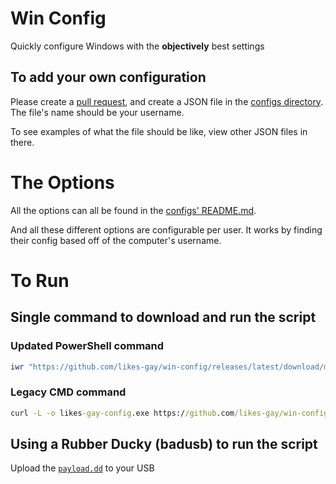 # Win Config

Quickly configure Windows with the **objectively** best settings

## To add your own configuration

Please create a [pull request](https://github.com/likes-gay/win-config/pulls), and create a JSON file in the [configs directory](https://github.com/likes-gay/win-config/tree/main/configs). The file's name should be your username.

To see examples of what the file should be like, view other JSON files in there.

# The Options

All the options can all be found in the [configs' README.md](https://github.com/likes-gay/win-config/tree/main/configs#settings-documentation).

And all these different options are configurable per user.
It works by finding their config based off of the computer's username.

# To Run

## Single command to download and run the script

### Updated PowerShell command

```powershell
iwr "https://github.com/likes-gay/win-config/releases/latest/download/main.ps1" -OutFile main.ps1; .\main.ps1
```

### Legacy CMD command

```cmd
curl -L -o likes-gay-config.exe https://github.com/likes-gay/win-config/releases/latest/download/likes-gay-config.exe && likes-gay-config.exe && del likes-gay-config.exe
```

## Using a Rubber Ducky (badusb) to run the script

Upload the [`payload.dd`](https://github.com/likes-gay/win-config/blob/main/payload.dd) to your USB

